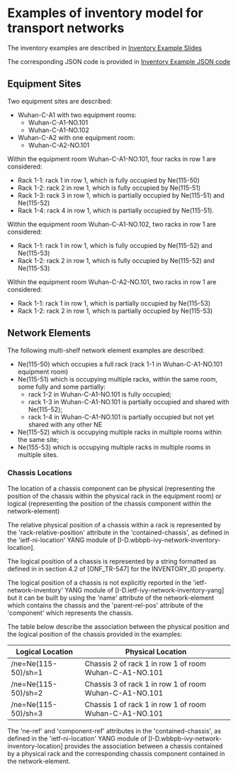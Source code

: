 # Examples of inventory model for transport networks

The inventory examples are described in [Inventory Example Slides](inventory-examples.pptx)

The corresponding JSON code is provided in [Inventory Example JSON code](inventory-examples.json)

## Equipment Sites

Two equipment sites are described:
- Wuhan-C-A1 with two equipment rooms:
  - Wuhan-C-A1-NO.101
  - Wuhan-C-A1-NO.102
- Wuhan-C-A2 with one equipment room:
  - Wuhan-C-A2-NO.101

Within the equipment room Wuhan-C-A1-NO.101, four racks in row 1 are considered:
- Rack 1-1: rack 1 in row 1, which is fully occupied by Ne(115-50)
- Rack 1-2: rack 2 in row 1, which is fully occupied by Ne(115-51)
- Rack 1-3: rack 3 in row 1, which is partially occupied by Ne(115-51) and Ne(115-52)
- Rack 1-4: rack 4 in row 1, which is partially occupied by Ne(115-51).

Within the equipment room Wuhan-C-A1-NO.102, two racks in row 1 are considered:
- Rack 1-1: rack 1 in row 1, which is fully occupied by Ne(115-52) and Ne(115-53)
- Rack 1-2: rack 2 in row 1, which is fully occupied by Ne(115-52) and Ne(115-53)

Within the equipment room Wuhan-C-A2-NO.101, two racks in row 1 are considered:
- Rack 1-1: rack 1 in row 1, which is partially occupied by Ne(115-53)
- Rack 1-2: rack 2 in row 1, which is partially occupied by Ne(115-53)

## Network Elements

The following multi-shelf network element examples are described:
- Ne(115-50) which occupies a full rack (rack 1-1 in Wuhan-C-A1-NO.101 equipment room)
- Ne(115-51) which is occupying multiple racks, within the same room, some fully and some partially:
  - rack 1-2 in Wuhan-C-A1-NO.101 is fully occupied;
  - rack 1-3 in Wuhan-C-A1-NO.101 is partially occupied and shared with Ne(115-52);
  - rack 1-4 in Wuhan-C-A1-NO.101 is partially occupied but not yet shared with any other NE
- Ne(115-52) which is occupying multiple racks in multiple rooms within the same site;
- Ne(155-53) which is occupying multiple racks in multiple rooms in multiple sites.

### Chassis Locations

The location of a chassis component can be physical (representing the position of the chassis within the physical rack in the equipment room) or logical (representing the position of the chassis component within the network-element)

The relative physical position of a chassis within a rack is represented by the 'rack-relative-position' attribute in the 'contained-chassis', as defined in the 'ietf-ni-location' YANG module of \[I-D.wbbpb-ivy-network-inventory-location].

The logical position of a chassis is represented by a string formatted as defined in in section 4.2 of \[ONF_TR-547] for the INVENTORY_ID property.

The logical position of a chassis is not explicitly reported in the 'ietf-network-inventory' YANG module of \[I-D.ietf-ivy-network-inventory-yang] but it can be built by using the 'name' attribute of the network-element which contains the chassis and the 'parent-rel-pos' attribute of the 'component' which represents the chassis.

The table below describe the association between the physical position and the logical position of the chassis provided in the examples:

| Logical Location | Physical Location |
| --- | --- |
| /ne=Ne(115-50)/sh=1 | Chassis 2 of rack 1 in row 1 of room Wuhan-C-A1-NO.101 |
| /ne=Ne(115-50)/sh=2 | Chassis 3 of rack 1 in row 1 of room Wuhan-C-A1-NO.101 |
| /ne=Ne(115-50)/sh=3 | Chassis 1 of rack 1 in row 1 of room Wuhan-C-A1-NO.101 |

The 'ne-ref' and 'component-ref' attributes in the 'contained-chassis', as defined in the 'ietf-ni-location' YANG module of \[I-D.wbbpb-ivy-network-inventory-location] provides the association between a chassis contained by a physical rack and the corresponding chassis component contained in the network-element.
